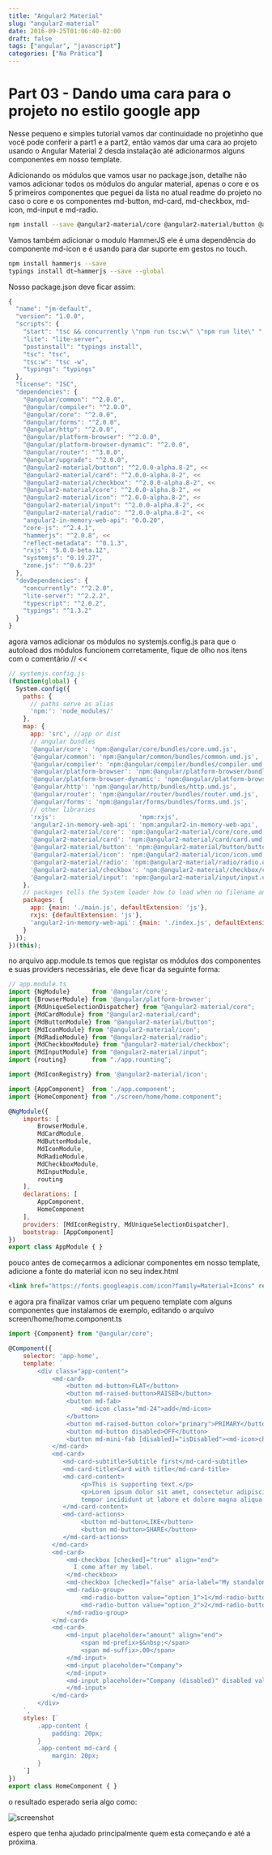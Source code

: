 ```yaml
---
title: "Angular2 Material"
slug: "angular2-material"
date: 2016-09-25T01:06:40-02:00
draft: false
tags: ["angular", "javascript"]
categories: ["Na Prática"]
---
```


# Part 03 - Dando uma cara para o projeto no estilo google app

Nesse pequeno e simples tutorial vamos dar continuidade no projetinho que você pode conferir a part1 e a part2, então vamos dar uma cara ao projeto usando o Angular Material 2 desda instalação até adicionarmos alguns componentes em nosso template.

Adicionando os módulos que vamos usar no package.json, detalhe não vamos adicionar todos os módulos do angular material, apenas o core e os 5 primeiros componentes que peguei da lista no atual readme do projeto no caso o core e os componentes md-button, md-card, md-checkbox, md-icon, md-input e md-radio.

```sh
npm install --save @angular2-material/core @angular2-material/button @angular2-material/card @angular2-material/checkbox @angular2-material/icon @angular2-material/input @angular2-material/radio
```

Vamos também adicionar o modulo HammerJS ele é uma dependência do componente md-icon e é usando para dar suporte em gestos no touch.

```sh
npm install hammerjs --save
typings install dt~hammerjs --save --global
```

Nosso package.json deve ficar assim:

```js
{
  "name": "jm-default",
  "version": "1.0.0",
  "scripts": {
    "start": "tsc && concurrently \"npm run tsc:w\" \"npm run lite\" ",
    "lite": "lite-server",
    "postinstall": "typings install",
    "tsc": "tsc",
    "tsc:w": "tsc -w",
    "typings": "typings"
  },
  "license": "ISC",
  "dependencies": {
    "@angular/common": "^2.0.0",
    "@angular/compiler": "^2.0.0",
    "@angular/core": "^2.0.0",
    "@angular/forms": "^2.0.0",
    "@angular/http": "^2.0.0",
    "@angular/platform-browser": "^2.0.0",
    "@angular/platform-browser-dynamic": "^2.0.0",
    "@angular/router": "^3.0.0",
    "@angular/upgrade": "^2.0.0",
    "@angular2-material/button": "^2.0.0-alpha.8-2", <<
    "@angular2-material/card": "^2.0.0-alpha.8-2", <<
    "@angular2-material/checkbox": "^2.0.0-alpha.8-2", <<
    "@angular2-material/core": "^2.0.0-alpha.8-2", <<
    "@angular2-material/icon": "^2.0.0-alpha.8-2", <<
    "@angular2-material/input": "^2.0.0-alpha.8-2", <<
    "@angular2-material/radio": "^2.0.0-alpha.8-2", <<
    "angular2-in-memory-web-api": "0.0.20",
    "core-js": "^2.4.1",
    "hammerjs": "^2.0.8", <<
    "reflect-metadata": "^0.1.3",
    "rxjs": "5.0.0-beta.12",
    "systemjs": "0.19.27",
    "zone.js": "^0.6.23"
  },
  "devDependencies": {
    "concurrently": "^2.2.0",
    "lite-server": "^2.2.2",
    "typescript": "^2.0.2",
    "typings": "^1.3.2"
  }
}
```

agora vamos adicionar os módulos no systemjs.config.js para que o autoload dos módulos funcionem corretamente, fique de olho nos itens com o comentário // <<

```js
// systemjs.config.js
(function(global) {
  System.config({
    paths: {
      // paths serve as alias
      'npm:': 'node_modules/'
    },
    map: {
      app: 'src', //app or dist
      // angular bundles
      '@angular/core': 'npm:@angular/core/bundles/core.umd.js',
      '@angular/common': 'npm:@angular/common/bundles/common.umd.js',
      '@angular/compiler': 'npm:@angular/compiler/bundles/compiler.umd.js',
      '@angular/platform-browser': 'npm:@angular/platform-browser/bundles/platform-browser.umd.js',
      '@angular/platform-browser-dynamic': 'npm:@angular/platform-browser-dynamic/bundles/platform-browser-dynamic.umd.js',
      '@angular/http': 'npm:@angular/http/bundles/http.umd.js',
      '@angular/router': 'npm:@angular/router/bundles/router.umd.js',
      '@angular/forms': 'npm:@angular/forms/bundles/forms.umd.js',
      // other libraries
      'rxjs':                       'npm:rxjs',
      'angular2-in-memory-web-api': 'npm:angular2-in-memory-web-api',
      '@angular2-material/core': 'npm:@angular2-material/core/core.umd.js', // <<
      '@angular2-material/card': 'npm:@angular2-material/card/card.umd.js', // <<
      '@angular2-material/button': 'npm:@angular2-material/button/button.umd.js', // <<
      '@angular2-material/icon': 'npm:@angular2-material/icon/icon.umd.js', // <<
      '@angular2-material/radio': 'npm:@angular2-material/radio/radio.umd.js', // <<
      '@angular2-material/checkbox': 'npm:@angular2-material/checkbox/checkbox.umd.js', // <<
      '@angular2-material/input': 'npm:@angular2-material/input/input.umd.js' // <<
    },
    // packages tells the System loader how to load when no filename and/or no extension
    packages: {
      app: {main: './main.js', defaultExtension: 'js'},
      rxjs: {defaultExtension: 'js'},
      'angular2-in-memory-web-api': {main: './index.js', defaultExtension: 'js'}
    }
  });
})(this);
```

no arquivo app.module.ts temos que registar os módulos dos componentes e suas providers necessárias, ele deve ficar da seguinte forma:

```js
// app.module.ts
import {NgModule}      from '@angular/core';
import {BrowserModule} from '@angular/platform-browser';
import {MdUniqueSelectionDispatcher} from "@angular2-material/core";
import {MdCardModule} from "@angular2-material/card";
import {MdButtonModule} from "@angular2-material/button";
import {MdIconModule} from "@angular2-material/icon";
import {MdRadioModule} from "@angular2-material/radio";
import {MdCheckboxModule} from "@angular2-material/checkbox";
import {MdInputModule} from "@angular2-material/input";
import {routing}       from "./app.rounting";

import {MdIconRegistry} from '@angular2-material/icon';

import {AppComponent}  from './app.component';
import {HomeComponent} from "./screen/home/home.component";

@NgModule({
    imports: [
        BrowserModule,
        MdCardModule,
        MdButtonModule,
        MdIconModule,
        MdRadioModule,
        MdCheckboxModule,
        MdInputModule,
        routing
    ],
    declarations: [
        AppComponent,
        HomeComponent
    ],
    providers: [MdIconRegistry, MdUniqueSelectionDispatcher],
    bootstrap: [AppComponent]
})
export class AppModule { }
```

pouco antes de começarmos a adicionar componentes em nosso template, adicione a fonte do material icon no seu index.html

```html
<link href="https://fonts.googleapis.com/icon?family=Material+Icons" rel="stylesheet">
```

e agora pra finalizar vamos criar um pequeno template com alguns componentes que instalamos de exemplo, editando o arquivo screen/home/home.component.ts

```js
import {Component} from "@angular/core";

@Component({
    selector: 'app-home',
    template: `
        <div class="app-content">
            <md-card>
                <button md-button>FLAT</button>
                <button md-raised-button>RAISED</button>
                <button md-fab>
                    <md-icon class="md-24">add</md-icon>
                </button>
                <button md-raised-button color="primary">PRIMARY</button>
                <button md-button disabled>OFF</button>
                <button md-mini-fab [disabled]="isDisabled"><md-icon>check</md-icon></button>
            </md-card>
            <md-card>
               <md-card-subtitle>Subtitle first</md-card-subtitle>
               <md-card-title>Card with title</md-card-title>   
               <md-card-content>
                    <p>This is supporting text.</p>
                    <p>Lorem ipsum dolor sit amet, consectetur adipiscing elit, sed do 
                    tempor incididunt ut labore et dolore magna aliqua. Ut enim ad</p>
               </md-card-content>
               <md-card-actions>
                    <button md-button>LIKE</button>
                    <button md-button>SHARE</button>
               </md-card-actions>
            </md-card>
            <md-card>
                <md-checkbox [checked]="true" align="end">
                  I come after my label.
                </md-checkbox>
                <md-checkbox [checked]="false" aria-label="My standalone checkbox"></md-checkbox>
                <md-radio-group>
                    <md-radio-button value="option_1">1</md-radio-button>
                    <md-radio-button value="option_2">2</md-radio-button>
                </md-radio-group>
            </md-card>
            <md-card>
                <md-input placeholder="amount" align="end">
                    <span md-prefix>$&nbsp;</span>
                    <span md-suffix>.00</span>
                </md-input>
                <md-input placeholder="Company">
                </md-input>
                <md-input placeholder="Company (disabled)" disabled value="Google">
                </md-input>
            </md-card>
        </div>
    `,
    styles: [`
        .app-content {
            padding: 20px;
        }
        .app-content md-card {
            margin: 20px;
        }
    `]
})
export class HomeComponent { }
```

o resultado esperado seria algo como:

![screenshot](https://cdn-images-1.medium.com/max/800/1*VWVlF2s2cLj567GzDUN5fQ.png)

espero que tenha ajudado principalmente quem esta começando e até a próxima.
